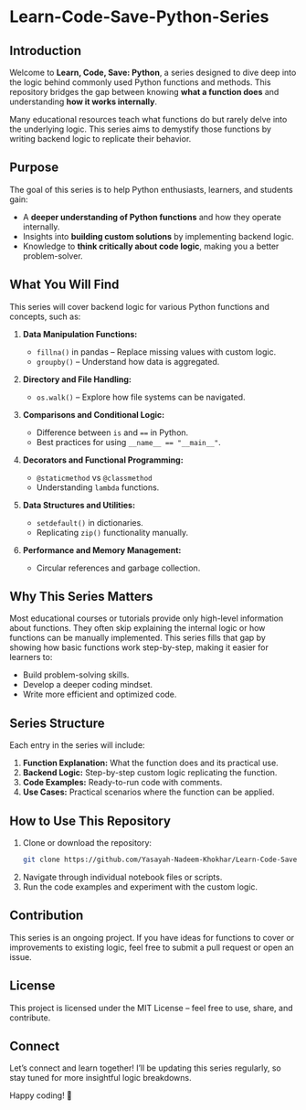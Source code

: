 # Learn-Code-Save-Python-Series

## Introduction
Welcome to **Learn, Code, Save: Python**, a series designed to dive deep into the logic behind commonly used Python functions and methods. This repository bridges the gap between knowing **what a function does** and understanding **how it works internally**.

Many educational resources teach what functions do but rarely delve into the underlying logic. This series aims to demystify those functions by writing backend logic to replicate their behavior.

## Purpose
The goal of this series is to help Python enthusiasts, learners, and students gain:
- A **deeper understanding of Python functions** and how they operate internally.
- Insights into **building custom solutions** by implementing backend logic.
- Knowledge to **think critically about code logic**, making you a better problem-solver.

## What You Will Find
This series will cover backend logic for various Python functions and concepts, such as:

1. **Data Manipulation Functions:**
   - `fillna()` in pandas – Replace missing values with custom logic.
   - `groupby()` – Understand how data is aggregated.

2. **Directory and File Handling:**
   - `os.walk()` – Explore how file systems can be navigated.

3. **Comparisons and Conditional Logic:**
   - Difference between `is` and `==` in Python.
   - Best practices for using `__name__ == "__main__"`.

4. **Decorators and Functional Programming:**
   - `@staticmethod` vs `@classmethod`
   - Understanding `lambda` functions.

5. **Data Structures and Utilities:**
   - `setdefault()` in dictionaries.
   - Replicating `zip()` functionality manually.

6. **Performance and Memory Management:**
   - Circular references and garbage collection.

## Why This Series Matters
Most educational courses or tutorials provide only high-level information about functions. They often skip explaining the internal logic or how functions can be manually implemented. This series fills that gap by showing how basic functions work step-by-step, making it easier for learners to:
- Build problem-solving skills.
- Develop a deeper coding mindset.
- Write more efficient and optimized code.

## Series Structure
Each entry in the series will include:
1. **Function Explanation:** What the function does and its practical use.
2. **Backend Logic:** Step-by-step custom logic replicating the function.
3. **Code Examples:** Ready-to-run code with comments.
4. **Use Cases:** Practical scenarios where the function can be applied.

## How to Use This Repository
1. Clone or download the repository:
   ```bash
   git clone https://github.com/Yasayah-Nadeem-Khokhar/Learn-Code-Save-Python-Series
   ```
2. Navigate through individual notebook files or scripts.
3. Run the code examples and experiment with the custom logic.

## Contribution
This series is an ongoing project. If you have ideas for functions to cover or improvements to existing logic, feel free to submit a pull request or open an issue.

## License
This project is licensed under the MIT License – feel free to use, share, and contribute.

## Connect
Let’s connect and learn together! I’ll be updating this series regularly, so stay tuned for more insightful logic breakdowns.

Happy coding! 🚀



